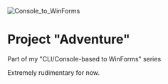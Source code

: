![Console_to_WinForms](https://img.shields.io/badge/Console➡️WinForms-Ported-00C853)

# Project "Adventure"

Part of my "CLI/Console-based to WinForms" series

Extremely rudimentary for now.
